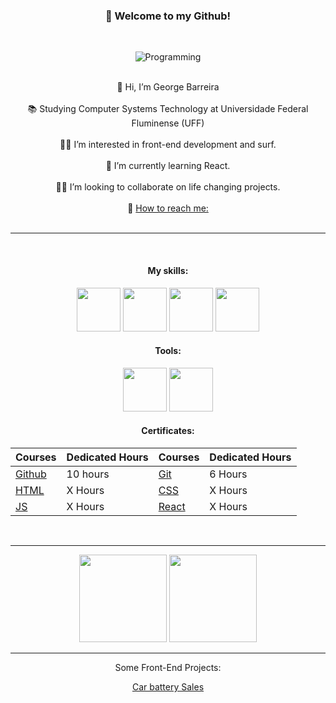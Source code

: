 <div align="center">

### 🖖 Welcome to my Github!
<br>


![Programming](https://media.tenor.com/KbXIBwtIzoYAAAAM/piano-bruce-almighty.gif)
<br><br>

👋 Hi, I’m George Barreira <br><br>
📚 Studying Computer Systems Technology at Universidade Federal Fluminense (UFF) <br><br>
🏄‍♂️ I’m interested in front-end development and surf. <br><br>
🧠 I’m currently learning React. <br><br>
🤜🤛 I’m looking to collaborate on life changing projects. <br><br>
📧 [How to reach me:](https://www.linkedin.com/in/george-de-castro-barreira-22633351/) <br><br>

-----------
<br>

#### My skills:

<p align="center">
 <img style="width:70px" src="https://cdn.jsdelivr.net/gh/devicons/devicon@latest/icons/html5/html5-original-wordmark.svg" /> <img style="width:70px" src="https://cdn.jsdelivr.net/gh/devicons/devicon@latest/icons/css3/css3-original-wordmark.svg" /> <img style="width:70px" src="https://cdn.jsdelivr.net/gh/devicons/devicon@latest/icons/javascript/javascript-plain.svg" /> <img style="width:70px" src="https://cdn.jsdelivr.net/gh/devicons/devicon@latest/icons/bootstrap/bootstrap-original-wordmark.svg" />
 
 </p>

#### Tools:

<p align="center">
 <img style="width:70px" src="https://cdn.jsdelivr.net/gh/devicons/devicon@latest/icons/git/git-original-wordmark.svg" /> 
 <img style="width:70px" src="https://cdn.jsdelivr.net/gh/devicons/devicon@latest/icons/github/github-original-wordmark.svg" /> 
 </p>

#### Certificates:

| Courses |  Dedicated Hours |Courses |  Dedicated Hours |
|---------|------------------|---------|-----------------|
| [Github](https://assets.dio.me/XyQP24LjqcWgujV-xJALJYCJ-qc2VZWjmN9fQsMcUMk/f:webp/h:320/q:70/w:450/L2NlcnRpZmljYXRlcy9jb3Zlci9aNlJQVFZZVC5qcGc) | 10 hours | [Git](https://www.dio.me/certificate/UTAHC07H/share) | 6 Hours |
| [HTML]() | X Hours | [CSS]() | X Hours |
| [JS]() | X Hours | [React]() | X Hours |






<br>

-------------


<img loading="lazzy" height="140em"  src="https://github-readme-stats.vercel.app/api/top-langs/?username=georgebarreira&layout=compact&langs_count=7&theme=dracula">

<img loading="lazzy" height="140em" src="https://github-readme-stats.vercel.app/api?username=georgebarreira&show_icons=true&theme=radical">




--------------------


Some Front-End Projects:

[Car battery Sales](https://georgebarreira.github.io/2v4/)



<!---

Cabeçalhos MarDown

# Título 1 
## Título 2
### Título 3
#### Título 4
##### Título 5
###### Título 6

*itálico* ou _itálico_
**negrito** ou __negrito__
___negrito e itálico___

UL

- lista 1
- lista 2
    - sublista

OL

1. lista 1
2. lista 2
    1. sublista
    2. sublista2

link

[texto da imagem](https://catracalivre.com.br/wp-content/uploads/2021/08/por-do-sol-rio-mais-bonito-do-mundo.jpg)

imagem

![texto da imagem](https://catracalivre.com.br/wp-content/uploads/2021/08/por-do-sol-rio-mais-bonito-do-mundo.jpg)

código em linha

`system.out.println();`

código em bloco

```system.out.println();
system.out.println();
system.out.println();
system.out.println();
system.out.println();
```

citações

> Texto das citações

linhas 

--------------
______________

Tabelas

|   Cabeçalho 1 |   Cabeçalho 2 |
|---------------|---------------|
|   Texto 1     |   Texto 2     |
|   Texto 3     |   Texto 4     |

checkbox

- [x] Checked
- [ ] Not checked

georgebarreira/georgebarreira is a ✨ special ✨ repository because its `README.md` (this file) appears on your GitHub profile.
You can click the Preview link to take a look at your changes.
--->
</div>
